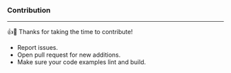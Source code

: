 ### Contribution

---

👍🎉 Thanks for taking the time to contribute!

- Report issues.
- Open pull request for new additions.
- Make sure your code examples lint and build.

